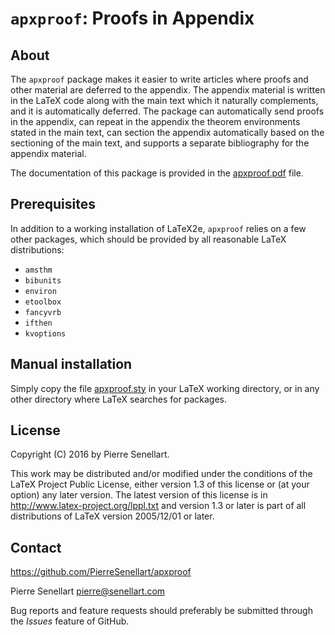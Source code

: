 # `apxproof`: Proofs in Appendix

## About

The `apxproof` package makes it easier to write articles where proofs and
other material are deferred to the appendix. The appendix material is
written in the LaTeX code along with the main text which it naturally
complements, and it is automatically deferred. The package can
automatically send proofs in the appendix, can repeat in the appendix the
theorem environments stated in the main text, can section the appendix
automatically based on the sectioning of the main text, and supports a
separate bibliography for the appendix material.

The documentation of this package is provided in the
[apxproof.pdf](apxproof.pdf) file.

## Prerequisites

In addition to a working installation of LaTeX2e, `apxproof` relies on a
few other packages, which should be provided by all reasonable LaTeX
distributions:
 - `amsthm`
 - `bibunits`
 - `environ`
 - `etoolbox`
 - `fancyvrb`
 - `ifthen`
 - `kvoptions`

## Manual installation

Simply copy the file [apxproof.sty](apxproof.sty) in your LaTeX working directory, or
in any other directory where LaTeX searches for packages.

## License

Copyright (C) 2016 by Pierre Senellart.

This work may be distributed and/or modified under the conditions of the
LaTeX Project Public License, either version 1.3 of this license or (at
your option) any later version. The latest version of this license is in
http://www.latex-project.org/lppl.txt and version 1.3 or later is part of
all distributions of LaTeX version 2005/12/01 or later.

## Contact

https://github.com/PierreSenellart/apxproof

Pierre Senellart <pierre@senellart.com>

Bug reports and feature requests should
preferably be submitted through the *Issues* feature of GitHub.
